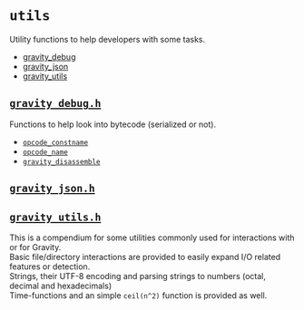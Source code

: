 # `utils`
Utility functions to help developers with some tasks.

* [gravity_debug](/utils/gravity_debug.md)
* [gravity_json](/utils/gravity_json.md)
* [gravity_utils](/utils/gravity_utils.md)

## [`gravity_debug.h`](/utils/gravity_debug.md)
Functions to help look into bytecode (serialized or not).

* [`opcode_constname`](/utils/gravity_debug.md#opcode_constname)
* [`opcode_name`](/utils/gravity_debug.md#opcode_name)
* [`gravity_disassemble`](/utils/gravity_debug.md#gravity_disassemble)

## [`gravity_json.h`](utils/gravity_json.md)

## [`gravity_utils.h`](utils/gravity_utils.md)
This is a compendium for some utilities commonly used for interactions with or
for Gravity.  
Basic file/directory interactions are provided to easily expand I/O related
features or detection.  
Strings, their UTF-8 encoding and parsing strings to numbers (octal, decimal
and hexadecimals)  
Time-functions and an simple `ceil(n^2)` function is provided as well.
